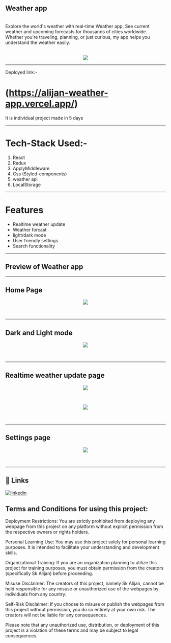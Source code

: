 ## Weather app
<br>
Explore the world's weather with real-time Weather app, See current weather and upcoming forecasts for thousands of cities worldwide. Whether you're traveling, planning, or just curious, my app helps you understand the weather easily. <br><br>
<p align="center"><img src="https://github.com/SK-ALIJAN/weather-app/assets/106768235/758d078f-b2a8-470c-b6aa-cbe58f630283"></p> 



****************************************************************************************
Deployed link:-
# (https://alijan-weather-app.vercel.app/)

It is individual project made in 5 days 

****************************************************************************************

# Tech-Stack Used:-
1. React
2. Redux
3. ApplyMiddleware
4. Css (Styled-components)
5. weather api
6. LocalStorage

******************************************************************************************

# Features 
+ Realtime weather update
+ Weather forcast 
+ light/dark mode
+ User friendly settings
+ Search functionality

****************************************************************************************
## Preview of Weather app <br>
****************************************************************************************
## Home Page
<p align="center"><img src="https://github.com/SK-ALIJAN/weather-app/assets/106768235/f09f4d89-4d39-4c40-9b96-c756a1904e33"></p> <br>

****************************************************************************************
## Dark and Light mode
<p align="center"><img src="https://github.com/SK-ALIJAN/weather-app/assets/106768235/97d912a5-58fa-44a4-8238-4cbfcddeb8e7"></p> <br>

****************************************************************************************
## Realtime weather update page
<p align="center"><img src="https://github.com/SK-ALIJAN/weather-app/assets/106768235/81c9c4a4-5ddf-4f3b-942c-e7ae93d3a760"></p> <br>
<p align="center"><img src="https://github.com/SK-ALIJAN/weather-app/assets/106768235/6b48e5c8-dc88-48b1-b0ad-dc944994bc7d"></p> <br>

****************************************************************************************
## Settings page
<p align="center"><img src="https://github.com/SK-ALIJAN/weather-app/assets/106768235/9f82470e-8830-479e-a6e6-6ef797e3fca9"></p> <br>

****************************************************************************************

## 🔗 Links
[![linkedin](https://img.shields.io/badge/linkedin-0A66C2?style=for-the-badge&logo=linkedin&logoColor=white)](https://www.linkedin.com/in/alijan786/)



## Terms and Conditions for using this project:

Deployment Restrictions: You are strictly prohibited from deploying any webpage from this project on any platform without explicit permission from the respective owners or rights holders.

Personal Learning Use: You may use this project solely for personal learning purposes. It is intended to facilitate your understanding and development skills.

Organizational Training: If you are an organization planning to utilize this project for training purposes, you must obtain permission from the creators (specifically Sk Alijan) before proceeding.

Misuse Disclaimer: The creators of this project, namely Sk Alijan, cannot be held responsible for any misuse or unauthorized use of the webpages by individuals from any country.

Self-Risk Disclaimer: If you choose to misuse or publish the webpages from this project without permission, you do so entirely at your own risk. The creators will not be liable for any consequences.

Please note that any unauthorized use, distribution, or deployment of this project is a violation of these terms and may be subject to legal consequences.
